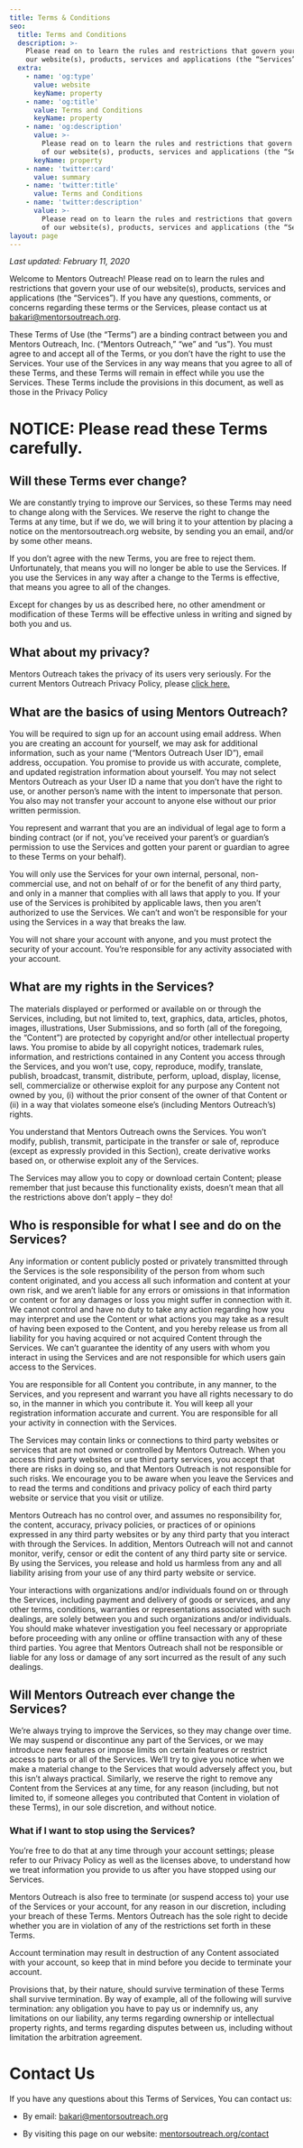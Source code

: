 ```yaml
---
title: Terms & Conditions
seo:
  title: Terms and Conditions
  description: >-
    Please read on to learn the rules and restrictions that govern your use of
    our website(s), products, services and applications (the “Services”).
  extra:
    - name: 'og:type'
      value: website
      keyName: property
    - name: 'og:title'
      value: Terms and Conditions
      keyName: property
    - name: 'og:description'
      value: >-
        Please read on to learn the rules and restrictions that govern your use
        of our website(s), products, services and applications (the “Services”).
      keyName: property
    - name: 'twitter:card'
      value: summary
    - name: 'twitter:title'
      value: Terms and Conditions
    - name: 'twitter:description'
      value: >-
        Please read on to learn the rules and restrictions that govern your use
        of our website(s), products, services and applications (the “Services”).
layout: page
---
```

*Last updated: February 11, 2020*

Welcome to Mentors Outreach! Please read on to learn the rules and restrictions that govern your use of our website(s), products, services and applications (the “Services”). If you have any questions, comments, or concerns regarding these terms or the Services, please contact us at bakari@mentorsoutreach.org.

These Terms of Use (the “Terms”) are a binding contract between you and Mentors Outreach, Inc. (“Mentors Outreach,” “we” and “us”). You must agree to and accept all of the Terms, or you don’t have the right to use the Services. Your use of the Services in any way means that you agree to all of these Terms, and these Terms will remain in effect while you use the Services. These Terms include the provisions in this document, as well as those in the Privacy Policy

# NOTICE: Please read these Terms carefully.

## Will these Terms ever change?

We are constantly trying to improve our Services, so these Terms may need to change along with the Services. We reserve the right to change the Terms at any time, but if we do, we will bring it to your attention by placing a notice on the mentorsoutreach.org website, by sending you an email, and/or by some other means.

If you don’t agree with the new Terms, you are free to reject them. Unfortunately, that means you will no longer be able to use the Services. If you use the Services in any way after a change to the Terms is effective, that means you agree to all of the changes.

Except for changes by us as described here, no other amendment or modification of these Terms will be effective unless in writing and signed by both you and us.

## What about my privacy?

Mentors Outreach takes the privacy of its users very seriously. For the current Mentors Outreach Privacy Policy, please [click here.](https://mentorsoutreach.org/privacy-policy/)

## What are the basics of using Mentors Outreach?

You will be required to sign up for an account using email address. When you are creating an account for yourself, we may ask for additional information, such as your name (“Mentors Outreach User ID”), email address, occupation. You promise to provide us with accurate, complete, and updated registration information about yourself. You may not select Mentors Outreach as your User ID a name that you don’t have the right to use, or another person’s name with the intent to impersonate that person. You also may not transfer your account to anyone else without our prior written permission.

You represent and warrant that you are an individual of legal age to form a binding contract (or if not, you’ve received your parent’s or guardian’s permission to use the Services and gotten your parent or guardian to agree to these Terms on your behalf).

You will only use the Services for your own internal, personal, non-commercial use, and not on behalf of or for the benefit of any third party, and only in a manner that complies with all laws that apply to you. If your use of the Services is prohibited by applicable laws, then you aren’t authorized to use the Services. We can’t and won’t be responsible for your using the Services in a way that breaks the law.

You will not share your account with anyone, and you must protect the security of your account. You’re responsible for any activity associated with your account.

## What are my rights in the Services?

The materials displayed or performed or available on or through the Services, including, but not limited to, text, graphics, data, articles, photos, images, illustrations, User Submissions, and so forth (all of the foregoing, the “Content”) are protected by copyright and/or other intellectual property laws. You promise to abide by all copyright notices, trademark rules, information, and restrictions contained in any Content you access through the Services, and you won’t use, copy, reproduce, modify, translate, publish, broadcast, transmit, distribute, perform, upload, display, license, sell, commercialize or otherwise exploit for any purpose any Content not owned by you, (i) without the prior consent of the owner of that Content or (ii) in a way that violates someone else’s (including Mentors Outreach’s) rights.

You understand that Mentors Outreach owns the Services. You won’t modify, publish, transmit, participate in the transfer or sale of, reproduce (except as expressly provided in this Section), create derivative works based on, or otherwise exploit any of the Services.

The Services may allow you to copy or download certain Content; please remember that just because this functionality exists, doesn’t mean that all the restrictions above don’t apply – they do!

## Who is responsible for what I see and do on the Services?

Any information or content publicly posted or privately transmitted through the Services is the sole responsibility of the person from whom such content originated, and you access all such information and content at your own risk, and we aren’t liable for any errors or omissions in that information or content or for any damages or loss you might suffer in connection with it. We cannot control and have no duty to take any action regarding how you may interpret and use the Content or what actions you may take as a result of having been exposed to the Content, and you hereby release us from all liability for you having acquired or not acquired Content through the Services. We can’t guarantee the identity of any users with whom you interact in using the Services and are not responsible for which users gain access to the Services.

You are responsible for all Content you contribute, in any manner, to the Services, and you represent and warrant you have all rights necessary to do so, in the manner in which you contribute it. You will keep all your registration information accurate and current. You are responsible for all your activity in connection with the Services.

The Services may contain links or connections to third party websites or services that are not owned or controlled by Mentors Outreach. When you access third party websites or use third party services, you accept that there are risks in doing so, and that Mentors Outreach is not responsible for such risks. We encourage you to be aware when you leave the Services and to read the terms and conditions and privacy policy of each third party website or service that you visit or utilize.

Mentors Outreach has no control over, and assumes no responsibility for, the content, accuracy, privacy policies, or practices of or opinions expressed in any third party websites or by any third party that you interact with through the Services. In addition, Mentors Outreach will not and cannot monitor, verify, censor or edit the content of any third party site or service. By using the Services, you release and hold us harmless from any and all liability arising from your use of any third party website or service.

Your interactions with organizations and/or individuals found on or through the Services, including payment and delivery of goods or services, and any other terms, conditions, warranties or representations associated with such dealings, are solely between you and such organizations and/or individuals. You should make whatever investigation you feel necessary or appropriate before proceeding with any online or offline transaction with any of these third parties. You agree that Mentors Outreach shall not be responsible or liable for any loss or damage of any sort incurred as the result of any such dealings.

## Will Mentors Outreach ever change the Services?

We’re always trying to improve the Services, so they may change over time. We may suspend or discontinue any part of the Services, or we may introduce new features or impose limits on certain features or restrict access to parts or all of the Services. We’ll try to give you notice when we make a material change to the Services that would adversely affect you, but this isn’t always practical. Similarly, we reserve the right to remove any Content from the Services at any time, for any reason (including, but not limited to, if someone alleges you contributed that Content in violation of these Terms), in our sole discretion, and without notice.

### What if I want to stop using the Services?

You’re free to do that at any time through your account settings; please refer to our Privacy Policy as well as the licenses above, to understand how we treat information you provide to us after you have stopped using our Services.

Mentors Outreach is also free to terminate (or suspend access to) your use of the Services or your account, for any reason in our discretion, including your breach of these Terms. Mentors Outreach has the sole right to decide whether you are in violation of any of the restrictions set forth in these Terms.

Account termination may result in destruction of any Content associated with your account, so keep that in mind before you decide to terminate your account.

Provisions that, by their nature, should survive termination of these Terms shall survive termination. By way of example, all of the following will survive termination: any obligation you have to pay us or indemnify us, any limitations on our liability, any terms regarding ownership or intellectual property rights, and terms regarding disputes between us, including without limitation the arbitration agreement.

# Contact Us

If you have any questions about this Terms of Services, You can contact us:

*   By email: bakari@mentorsoutreach.org

*   By visiting this page on our website: [mentorsoutreach.org/contact](https://mentorsoutreach.org/contact)
